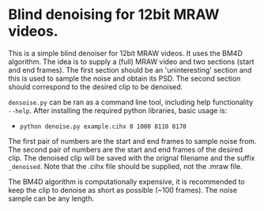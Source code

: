 # Blind denoising for 12bit MRAW videos.
This is a simple blind denoiser for 12bit MRAW videos. It uses the BM4D algorithm. The idea is to supply a (full) MRAW video and two sections (start and end frames). 
The first section should be an 'uninteresting' section and this is used to sample the noise and obtain its PSD. The second section should correspond to the desired clip to be denoised. 

`densoise.py` can be ran as a command line tool, including help functionality `--help`. After installing the required python libraries, basic usage is:
* `python denoise.py example.cihx 0 1000 8110 8170`

The first pair of numbers are the start and end frames to sample noise from. The second pair of numbers are the start and end frames of the desired clip. 
The denoised clip will be saved with the orignal filename and the suffix `_denoised`. Note that the .cihx file should be supplied, not the .mraw file. 

The BM4D algorithm is computationally expensive, it is recommended to keep the clip to denoise as short as possible (~100 frames). The noise sample can be any length. 
